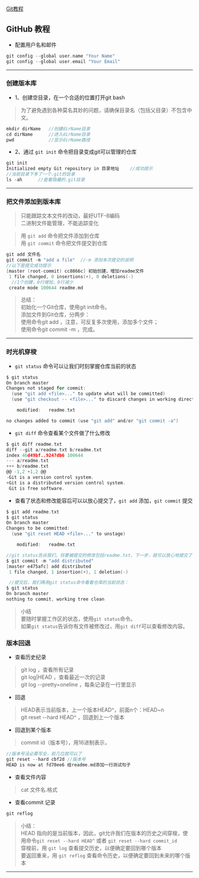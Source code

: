 
[Git教程](https://www.liaoxuefeng.com/wiki/0013739516305929606dd18361248578c67b8067c8c017b000)
## GitHub 教程
* 配置用户名和邮件
``` c
git config --global user.name "Your Name"
git config --global user.email "Your Email"
```
---
### 创建版本库
* 1、创建空目录，在一个合适的位置打开git bash
> 为了避免遇到各种莫名其妙的问题，请确保目录名（包括父目录）不包含中文。
``` c
mkdir dirName   //创建dirName目录
cd dirName      //进入dirName目录
pwd             //显示dirName路径
```
* 2、通过 `git init` 命令把目录变成git可以管理的仓库
``` c
git init        
Initialized empty Git repository in 目录地址    //成功提示
//当前目录下多了一个.git的目录
ls -ah      //查看隐藏的.git目录
```
---
### 把文件添加到版本库
> 只能跟踪文本文件的改动，最好UTF-8编码 \
> 二进制文件能管理，不能追踪变化

> 用 `git add` 命令把文件添加到仓库 \
> 用 `git commit` 命令把文件提交到仓库
``` c
git add 文件名          
git commit -m "add a file"  //-m 添加本次提交的说明
//以下是提交成功提示
[master (root-commit) cc8866c] 初始创建，增加readme文件     
 1 file changed, 0 insertions(+), 0 deletions(-)   
  //1个创建，0行增加，0行减少
 create mode 100644 readme.md
```
> 总结： \
初始化一个Git仓库，使用git init命令。 \
添加文件到Git仓库，分两步： \
使用命令git add <file>，注意，可反复多次使用，添加多个文件； \
使用命令git commit -m <message>，完成。
---
### 时光机穿梭
* `git status` 命令可以让我们时刻掌握仓库当前的状态
``` c
$ git status
On branch master
Changes not staged for commit:
  (use "git add <file>..." to update what will be committed)
  (use "git checkout -- <file>..." to discard changes in working directory)

    modified:   readme.txt

no changes added to commit (use "git add" and/or "git commit -a")
```
* `git diff` 命令查看某个文件做了什么修改
``` c 
$ git diff readme.txt 
diff --git a/readme.txt b/readme.txt
index 46d49bf..9247db6 100644
--- a/readme.txt
+++ b/readme.txt
@@ -1,2 +1,2 @@
-Git is a version control system.
+Git is a distributed version control system.
 Git is free software.
```
* 查看了状态和修改能容后可以以放心提交了，`git add` 添加，`git commit` 提交
``` c
$ git add readme.txt
$ git status
On branch master
Changes to be committed:
  (use "git reset HEAD <file>..." to unstage)

    modified:   readme.txt

//git status告诉我们，将要被提交的修改包括readme.txt，下一步，就可以放心地提交了：
$ git commit -m "add distributed"
[master e475afc] add distributed
 1 file changed, 1 insertion(+), 1 deletion(-)

 //提交后，我们再用git status命令看看仓库的当前状态：
$ git status
On branch master
nothing to commit, working tree clean
```
> 小结  
要随时掌握工作区的状态，使用`git status`命令。  
如果`git status`告诉你有文件被修改过，用`git diff`可以查看修改内容。

### 版本回退
* 查看历史纪录
> git log ，查看所有记录  
> git log|HEAD ，查看最近一次的记录  
> git log --pretty=oneline ，每条记录在一行里显示
* 回退
> HEAD表示当前版本，上一个版本HEAD^，前面n个：HEAD~n  
> git reset --hard HEAD^ ，回退到上一个版本
* 回退到某个版本
> commit id（版本号），用16进制表示，
``` c
//版本号没必要写全，前几位就可以了
git reset --hard cbf2d //版本号
HEAD is now at fd70ee6 给readme.md添加一行测试句子
```
> 
* 查看文件内容
> cat 文件名.格式
* 查看commit 记录
``` c
git reflog
```
> 小结：  
HEAD 指向的是当前版本，因此，git允许我们在版本的历史之间穿梭，使用命令`git reset --hard HEAD^` 或者 `git reset --hard commit_id`  
穿梭前，用 `git log` 查看提交历史，以便确定要回到哪个版本  
要返回重来，用 `git reflog` 查看命令历史，以便确定要回到未来的哪个版本
---